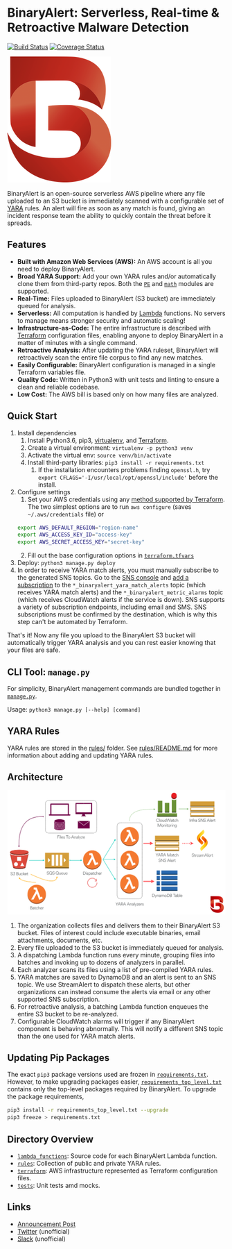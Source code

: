 # BinaryAlert: Serverless, Real-time & Retroactive Malware Detection
[![Build Status](https://travis-ci.org/airbnb/binaryalert.svg?branch=master)](https://travis-ci.org/airbnb/binaryalert)
[![Coverage Status](https://coveralls.io/repos/github/airbnb/binaryalert/badge.svg?branch=master)](https://coveralls.io/github/airbnb/binaryalert?branch=master)


![BinaryAlert Logo](img/logo.png)

BinaryAlert is an open-source serverless AWS pipeline where any file uploaded to an S3 bucket is
immediately scanned with a configurable set of [YARA](https://virustotal.github.io/yara/) rules.
An alert will fire as soon as any match is found, giving an incident response team the ability to
quickly contain the threat before it spreads.


## Features
  * **Built with Amazon Web Services (AWS):** An AWS account is all you need to deploy BinaryAlert.
  * **Broad YARA Support:** Add your own YARA rules and/or automatically clone them from third-party
  repos. Both the [`PE`](http://yara.readthedocs.io/en/latest/modules/pe.html) and
  [`math`](http://yara.readthedocs.io/en/latest/modules/math.html) modules are supported.
  * **Real-Time:** Files uploaded to BinaryAlert (S3 bucket) are immediately queued for analysis.
  * **Serverless:** All computation is handled by [Lambda](https://aws.amazon.com/lambda/)
  functions. No servers to manage means stronger security and automatic scaling!
  * **Infrastructure-as-Code:** The entire infrastructure is described with
  [Terraform](https://www.terraform.io) configuration files, enabling anyone to deploy BinaryAlert
  in a matter of minutes with a single command.
  * **Retroactive Analysis:** After updating the YARA ruleset, BinaryAlert will retroactively scan
  the entire file corpus to find any new matches.
  * **Easily Configurable:** BinaryAlert configuration is managed in a single Terraform variables
  file.
  * **Quality Code:** Written in Python3 with unit tests and linting to ensure a clean and reliable
  codebase.
  * **Low Cost:** The AWS bill is based only on how many files are analyzed.


## Quick Start
  1. Install dependencies
      1. Install Python3.6, pip3, [virtualenv](https://virtualenv.pypa.io/en/stable/), and
      [Terraform](https://www.terraform.io/intro/getting-started/install.html).
      2. Create a virtual environment: `virtualenv -p python3 venv`
      3. Activate the virtual env: `source venv/bin/activate`
      4. Install third-party libraries: `pip3 install -r requirements.txt`
          1. If the installation encounters problems finding
          `openssl.h`, try `export CFLAGS='-I/usr/local/opt/openssl/include'` before the install.
  2. Configure settings
      1. Set your AWS credentials using any
      [method supported by Terraform](https://www.terraform.io/docs/providers/aws/#authentication).
      The two simplest options are to run `aws configure` (saves `~/.aws/credentials` file) or
      ```bash
      export AWS_DEFAULT_REGION="region-name"
      export AWS_ACCESS_KEY_ID="access-key"
      export AWS_SECRET_ACCESS_KEY="secret-key"
      ```
      2. Fill out the base configuration options in [`terraform.tfvars`](terraform/terraform.tfvars)
  3. Deploy: `python3 manage.py deploy`
  4. In order to receive YARA match alerts, you must manually subscribe to the generated SNS topics.
     Go to the [SNS console](https://console.aws.amazon.com/sns/v2/home) and
     [add a subscription](http://docs.aws.amazon.com/sns/latest/dg/SubscribeTopic.html) to the
     `*_binaryalert_yara_match_alerts` topic (which receives YARA match alerts) and the
     `*_binaryalert_metric_alarms` topic (which receives CloudWatch alerts if the service is down).
     SNS supports a variety of subscription endpoints, including email and SMS. SNS subscriptions
     must be confirmed by the destination, which is why this step can't be automated by Terraform.

That's it! Now any file you upload to the BinaryAlert S3 bucket will automatically trigger YARA
analysis and you can rest easier knowing that your files are safe.


## CLI Tool: `manage.py`
For simplicity, BinaryAlert management commands are bundled together in [`manage.py`](manage.py).

Usage: `python3 manage.py [--help] [command]`


## YARA Rules
YARA rules are stored in the [rules/](rules) folder. See [rules/README.md](rules/README.md) for more
information about adding and updating YARA rules.


## Architecture
  ![BinaryAlert Architecture](img/architecture.png)

  1. The organization collects files and delivers them to their BinaryAlert S3 bucket.
  Files of interest could include executable binaries, email attachments, documents, etc.
  2. Every file uploaded to the S3 bucket is immediately queued for analysis.
  3. A dispatching Lambda function runs every minute, grouping files into batches and invoking up to
  dozens of analyzers in parallel.
  4. Each analyzer scans its files using a list of pre-compiled YARA rules.
  5. YARA matches are saved to DynamoDB and an alert is sent to an SNS topic. We use StreamAlert to
  dispatch these alerts, but other organizations can instead consume the alerts via email or any
  other supported SNS subscription.
  6. For retroactive analysis, a batching Lambda function enqueues the entire S3 bucket to be
  re-analyzed.
  7. Configurable CloudWatch alarms will trigger if any BinaryAlert component is behaving
  abnormally. This will notify a different SNS topic than the one used for YARA match alerts.


## Updating Pip Packages
The exact `pip3` package versions used are frozen in
[`requirements.txt`](requirements.txt). However, to make upgrading packages easier,
[`requirements_top_level.txt`](requirements_top_level.txt) contains only the top-level packages
required by BinaryAlert. To upgrade the package requirements,

```bash
pip3 install -r requirements_top_level.txt --upgrade
pip3 freeze > requirements.txt
```


## Directory Overview
  * [`lambda_functions`](lambda_functions): Source code for each BinaryAlert Lambda function.
  * [`rules`](rules): Collection of public and private YARA rules.
  * [`terraform`](terraform): AWS infrastructure represented as Terraform configuration files.
  * [`tests`](tests): Unit tests amd mocks.

## Links
* [Announcement Post](https://medium.com/airbnb-engineering/binaryalert-real-time-serverless-malware-detection-ca44370c1b90)
* [Twitter](https://twitter.com/binaryalert_io) (unofficial)
* [Slack](https://binaryalert.herokuapp.com/) (unofficial)

